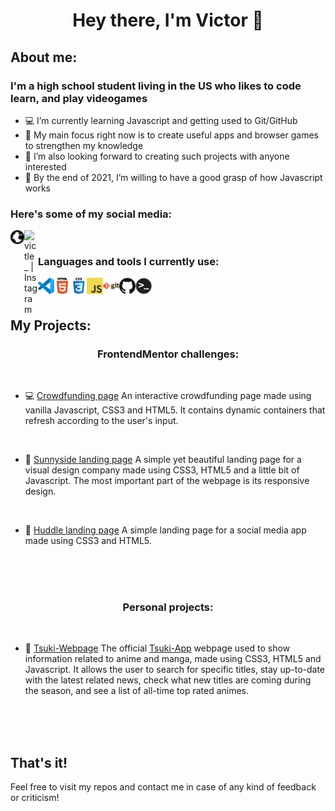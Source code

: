 <h1 align='center'>Hey there, I'm Victor 👋</h1>

## About me:

### I'm a high school student living in the US who likes to code learn, and play videogames 

- 💻 I’m currently learning Javascript and getting used to Git/GitHub
- 🧭 My main focus right now is to create useful apps and browser games to strengthen my knowledge
- 👯 I’m also looking forward to creating such projects with anyone interested
- 📅 By the end of 2021, I’m willing to have a good grasp of how Javascript works

### Here's some of my social media:

[<img align="left" alt="victle2003" width="22px" src="https://raw.githubusercontent.com/iconic/open-iconic/master/svg/globe.svg" />][profile]

[<img align="left" alt="victle_ | Instagram" width="22px" src="https://cdn.jsdelivr.net/npm/simple-icons@v3/icons/instagram.svg" />][instagram]

<br />

### Languages and tools I currently use:

<img align="left" alt="Visual Studio Code" width="26px" src="https://raw.githubusercontent.com/github/explore/80688e429a7d4ef2fca1e82350fe8e3517d3494d/topics/visual-studio-code/visual-studio-code.png" />
<img align="left" alt="HTML5" width="26px" src="https://raw.githubusercontent.com/github/explore/80688e429a7d4ef2fca1e82350fe8e3517d3494d/topics/html/html.png" />
<img align="left" alt="CSS3" width="26px" src="https://raw.githubusercontent.com/github/explore/80688e429a7d4ef2fca1e82350fe8e3517d3494d/topics/css/css.png" />
<img align="left" alt="JavaScript" width="26px" src="https://raw.githubusercontent.com/github/explore/80688e429a7d4ef2fca1e82350fe8e3517d3494d/topics/javascript/javascript.png" />
<img align="left" alt="Git" width="26px" src="https://raw.githubusercontent.com/github/explore/80688e429a7d4ef2fca1e82350fe8e3517d3494d/topics/git/git.png" />
<img align="left" alt="GitHub" width="26px" src="https://raw.githubusercontent.com/github/explore/78df643247d429f6cc873026c0622819ad797942/topics/github/github.png" />
<img align="left" alt="Terminal" width="26px" src="https://raw.githubusercontent.com/github/explore/80688e429a7d4ef2fca1e82350fe8e3517d3494d/topics/terminal/terminal.png" />

<br />
<br />

## My Projects:

<h3 align='center'>FrontendMentor challenges:</h3>

<br />

- 💻 [Crowdfunding page][crowdfundingpage]
An interactive crowdfunding page made using vanilla Javascript, CSS3 and HTML5. It contains dynamic containers that refresh according to the user's input.

<br />

- 🍊 [Sunnyside landing page][sunnysidepage]
A simple yet beautiful landing page for a visual design company made using CSS3, HTML5 and a little bit of Javascript. The most important part of the webpage is its responsive design.

<br />

- 💭 [Huddle landing page][huddlepage]
A simple landing page for a social media app made using CSS3 and HTML5.

<br />
<br />
<br />

<h3 align='center'>Personal projects:</h3>

<br />

- 📕 [Tsuki-Webpage][tsukipage]
The official [Tsuki-App][tsukiapp] webpage used to show information related to anime and manga, made using CSS3, HTML5 and Javascript. It allows the user to search for specific titles, stay up-to-date with the latest related news, check what new titles are coming during the season, and see a list of all-time top rated animes.

<br />

<br />
<br />

## That's it!

Feel free to visit my repos and contact me in case of any kind of feedback or criticism!

[profile]: https://github.com/victle2003
[instagram]: https://www.instagram.com/victle_/

[crowdfundingpage]: https://victle2003.github.io/Crowdfunding-product-page/
[sunnysidepage]: https://victle2003.github.io/Sunnyside-landing-page/
[huddlepage]: https://victle2003.github.io/Huddle-landing-page/
[tsukipage]: https://tsukiapp.github.io/Tsuki-Webpage/

[tsukiapp]: https://github.com/Tsukiapp
                               